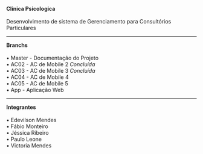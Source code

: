 <b>Clinica Psicologica</b><br>
<br>
Desenvolvimento de sistema de Gerenciamento para Consultórios Particulares

<hr>

<b>Branchs</b><br>
<br>
• Master - Documentação do Projeto<br>
• AC02 - AC de Mobile 2 <i>Concluída</i><br>
• AC03 - AC de Mobile 3 <i>Concluída</i><br>
• AC04 - AC de Mobile 4<br>
• AC05 - AC de Mobile 5<br>
• App - Aplicação Web

<hr>

<b>Integrantes</b><br>
<br>
• Edevilson Mendes<br>
• Fábio Monteiro<br>
• Jéssica Ribeiro<br>
• Paulo Leone<br>
• Victoria Mendes
